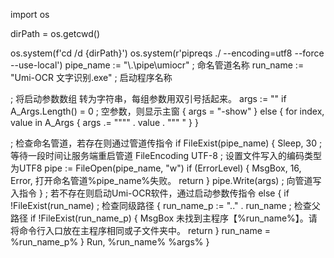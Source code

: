 import os

dirPath = os.getcwd()

os.system(f'cd /d {dirPath}')
os.system(r'pipreqs ./ --encoding=utf8 --force --use-local')
pipe_name := "\\.\pipe\umiocr" ; 命名管道名称
run_name := "Umi-OCR 文字识别.exe" ; 启动程序名称

; 将启动参数数组 转为字符串，每组参数用双引号括起来。
args := ""
if A_Args.Length() = 0 ; 空参数，则显示主窗
{
    args = "-show"
}
else
{
    for index, value in A_Args
    {
        args .= """" . value . """ "
    }
}

; 检查命名管道，若存在则通过管道传指令
if FileExist(pipe_name)
{
    Sleep, 30 ; 等待一段时间让服务端重启管道
    FileEncoding UTF-8 ; 设置文件写入的编码类型为UTF8
    pipe := FileOpen(pipe_name, "w")
    if (ErrorLevel) {
        MsgBox, 16, Error, 打开命名管道%pipe_name%失败。
        return
    }
    pipe.Write(args) ; 向管道写入指令
}
; 若不存在则启动Umi-OCR软件，通过启动参数传指令
else
{
    if !FileExist(run_name) ; 检查同级路径
    {
        run_name_p := "..\" . run_name ; 检查父路径
        if !FileExist(run_name_p)
        {
            MsgBox 未找到主程序【%run_name%】。请将命令行入口放在主程序相同或子文件夹中。
            return 
        }
        run_name = %run_name_p%
    }
    Run, %run_name% %args%
}
